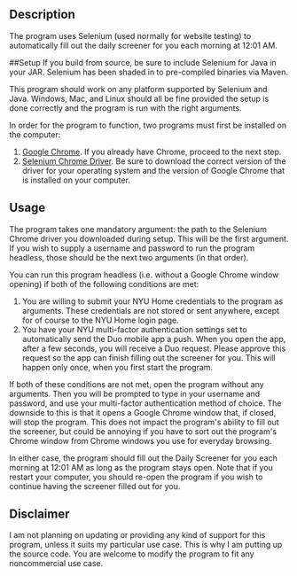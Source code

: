 ## Description

The program uses Selenium (used normally for website testing) to automatically fill out the daily screener for you each morning at 12:01 AM.


##Setup
If you build from source, be sure to include Selenium for Java in your JAR. Selenium has been shaded  in to pre-compiled binaries via Maven.

This program should work on any platform supported by Selenium and Java. Windows, Mac, and Linux should all be fine provided the setup is done correctly and the program is run with the right arguments.

In order for the program to function, two programs must first be installed on the computer:
1. [Google Chrome](https://chrome.google.com). If you already have Chrome, proceed to the next step.
2. [Selenium Chrome Driver](https://chromedriver.chromium.org/downloads). Be sure to download the correct version of the driver for your operating system and the version of Google Chrome that is installed on your computer.

## Usage
The program takes one mandatory argument: the path to the Selenium Chrome driver you downloaded during setup. This will be the first argument. If you wish to supply a username and password to run the program headless, those should be the next two arguments (in that order).

You can run this program headless (i.e. without a Google Chrome window opening) if both of the following conditions are met:
1. You are willing to submit your NYU Home credentials to the program as arguments. These credentials are not stored or sent anywhere, except for of course to the NYU Home login page.
2. You have your NYU multi-factor authentication settings set to automatically send the Duo mobile app a push. When you open the app, after a few seconds, you will receive a Duo request. Please approve this request so the app can finish filling out the screener for you. This will happen only once, when you first start the program.

If both of these conditions are not met, open the program without any arguments. Then you will be prompted to type in your username and password, and use your multi-factor authentication method of choice. The downside to this is that it opens a Google Chrome window that, if closed, will stop the program. This does not impact the program's ability to fill out the screener, but could be annoying if you have to sort out the program's Chrome window from Chrome windows you use for everyday browsing.

In either case, the program should fill out the Daily Screener for you each morning at 12:01 AM as long as the program stays open. Note that if you restart your computer, you should re-open the program if you wish to continue having the screener filled out for you.

## Disclaimer

I am not planning on updating or providing any kind of support for this program, unless it suits my particular use case. This is why I am putting up the source code. You are welcome to modify the program to fit any noncommercial use case.